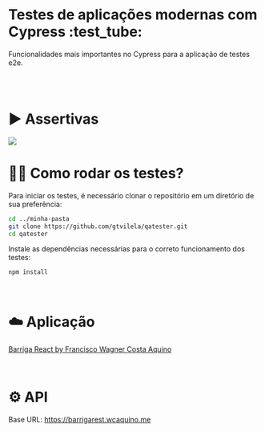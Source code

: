 <h1>
  Testes de aplicações modernas com Cypress :test_tube:
</h1>

<p>Funcionalidades mais importantes no Cypress para a aplicação de testes e2e.</p>

<br />
<br />

# :arrow_forward: Assertivas

<img src="curso-cypress/cypress/assets/github-tests-cypress.gif"/>

<br />

# 👨‍💻 Como rodar os testes?

Para iniciar os testes, é necessário clonar o repositório em um diretório de sua preferência:

```bash
cd ../minha-pasta
git clone https://github.com/gtvilela/qatester.git
cd qatester
```

Instale as dependências necessárias para o correto funcionamento dos testes:

```bash
npm install
```

<br />

# ☁️ Aplicação

[Barriga React by Francisco Wagner Costa Aquino](http://barrigareact.wcaquino.me/)
 

<br />

# ⚙️ API

Base URL: https://barrigarest.wcaquino.me

<br />

